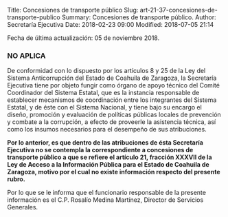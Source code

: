 Title: Concesiones de transporte público
Slug: art-21-37-concesiones-de-transporte-publico
Summary: Concesiones de transporte público.
Author: Secretaría Ejecutiva
Date: 2018-02-23 09:00
Modified: 2018-07-05 21:14


Fecha de última actualización: 05 de noviembre 2018.

### NO APLICA

De conformidad con lo dispuesto por los artículos 8 y 25 de la Ley del
Sistema Anticorrupción del Estado de Coahuila de Zaragoza, la
Secretaría Ejecutiva tiene por objeto fungir como órgano de apoyo
técnico del Comité Coordinador del Sistema Estatal, que es la instancia
responsable de establecer mecanismos de coordinación entre los
integrantes del Sistema Estatal, y de éste con el Sistema Nacional, y
tiene bajo su encargo el diseño, promoción y evaluación de políticas
públicas locales de prevención y combate a la corrupción, a efecto de
proveerle la asistencia técnica, así como los insumos necesarios para
el desempeño de sus atribuciones.

**Por lo anterior, es que dentro de las atribuciones de ésta Secretaría
Ejecutiva no se contempla la correspondiente a concesiones de
transporte público a que se refiere el artículo 21, fracción XXXVII de
la Ley de Acceso a la Información Pública para el Estado de Coahuila de
Zaragoza, motivo por el cual no existe información respecto del
presente rubro.**

Por lo que se le informa que el funcionario responsable de la presente
información es el C.P. Rosalío Medina Martínez, Director de Servicios
Generales.
